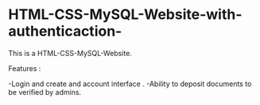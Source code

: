 # HTML-CSS-MySQL-Website-with-authenticaction-

This is a HTML-CSS-MySQL-Website.

Features :

-Login and create and account interface .
-Ability to deposit documents to be verified by admins.
